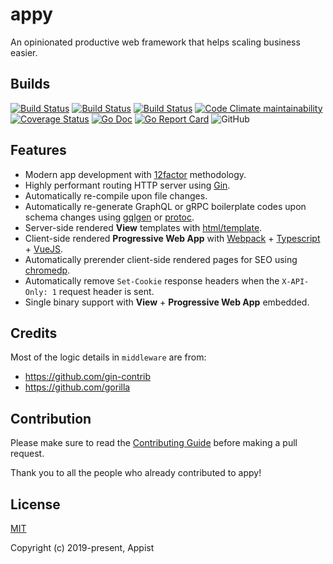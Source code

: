 # appy

An opinionated productive web framework that helps scaling business easier.

## Builds

[![Build Status](https://github.com/appist/appy/workflows/Code%20Check/badge.svg)](https://github.com/appist/appy/actions?workflow=Code+Check)
[![Build Status](https://github.com/appist/appy/workflows/Unit%20Test/badge.svg)](https://github.com/appist/appy/actions?workflow=Unit+Test)
[![Build Status](https://github.com/appist/appy/workflows/Examples%20-%20WeWatch/badge.svg)](https://github.com/appist/appy/actions?workflow=Examples+-+WeWatch)
[![Code Climate maintainability](https://img.shields.io/codeclimate/maintainability/appist/appy?style=flat-square)](https://codeclimate.com/github/appist/appy/maintainability)
[![Coverage Status](https://img.shields.io/codecov/c/gh/appist/appy.svg?logo=codecov&style=flat-square)](https://codecov.io/gh/appist/appy)
[![Go Doc](http://img.shields.io/badge/godoc-reference-5272B4.svg?style=flat-square)](http://godoc.org/github.com/appist/appy)
[![Go Report Card](https://goreportcard.com/badge/github.com/appist/appy?style=flat-square)](https://goreportcard.com/report/github.com/appist/appy)
![GitHub](https://img.shields.io/github/license/appist/appy.svg?style=flat-square)

## Features

- Modern app development with [12factor](https://12factor.net/) methodology.
- Highly performant routing HTTP server using [Gin](https://github.com/gin-gonic/gin).
- Automatically re-compile upon file changes.
- Automatically re-generate GraphQL or gRPC boilerplate codes upon schema changes using [gqlgen](https://gqlgen.com/) or [protoc](https://github.com/protocolbuffers/protobuf).
- Server-side rendered **View** templates with [html/template](https://golang.org/pkg/html/template/).
- Client-side rendered **Progressive Web App** with [Webpack](https://webpack.js.org/) + [Typescript](https://www.typescriptlang.org/) + [VueJS](https://vuejs.org/).
- Automatically prerender client-side rendered pages for SEO using [chromedp](https://github.com/chromedp/chromedp).
- Automatically remove `Set-Cookie` response headers when the `X-API-Only: 1` request header is sent.
- Single binary support with **View** + **Progressive Web App** embedded.

## Credits

Most of the logic details in `middleware` are from:

- https://github.com/gin-contrib
- https://github.com/gorilla

## Contribution

Please make sure to read the [Contributing Guide](https://github.com/appist/appy/blob/master/.github/CONTRIBUTING.md) before making a pull request.

Thank you to all the people who already contributed to appy!

## License

[MIT](http://opensource.org/licenses/MIT)

Copyright (c) 2019-present, Appist
